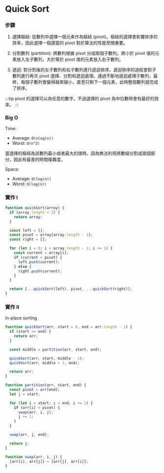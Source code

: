 # Quick Sort

### 步驟

1. 選擇樞紐: 從數列中選擇一個元素作為樞紐 (pivot)。樞紐的選擇會影響排序的效率，因此選擇一個適當的 pivot 對於算法的性能至關重要。

2. 分割數列 (partition): 將數列根據 pivot 分成兩個子數列。將小於 pivot 值的元素放入左子數列，大於等於 pivot 值的元素放入右子數列。

3. 遞迴: 對分割後的左子數列和右子數列進行遞迴排序。遞迴排序的過程會對子數列進行再次 pivot 選擇、分割和遞迴處理。通過不斷地遞迴處理子數列，最終，每個子數列會變得越來越小，直至只剩下一個元素，此時整個數列就完成了排序。

:::tip
pivot 的選擇可以為任意的數字，不過選擇的 pivot 為中位數時會有最好的效率。
:::

### Big O

Time:

- Average: `O(nlog(n))`
- Worst: `O(n^2)`

當選擇的樞紐為該數列最小或者最大的值時，因為無法利用將數組分割成兩個部分，因此有最差的時間複雜度。

Space:

- Average: `O(log(n))`
- Worst: `O(log(n))`

### 實作 I

```jsx
function quickSort(array) {
  if (array.length < 2) {
    return array;
  }

  const left = [];
  const pivot = array[array.length - 1];
  const right = [];

  for (let i = 0; i < array.length - 1; i += 1) {
    const current = array[i];
    if (current < pivot) {
      left.push(current);
    } else {
      right.push(current);
    }
  }

  return [...quickSort(left), pivot, ...quickSort(right)];
}
```

### 實作 II

in-place sorting

```jsx
function quickSort(arr, start = 0, end = arr.length - 1) {
  if (start >= end) {
    return arr;
  }

  const middle = partition(arr, start, end);

  quickSort(arr, start, middle - 1);
  quickSort(arr, middle + 1, end);

  return arr;
}

function partition(arr, start, end) {
  const pivot = arr[end];
  let j = start;

  for (let i = start; i < end; i += 1) {
    if (arr[i] < pivot) {
      swap(arr, i, j);
      j += 1;
    }
  }

  swap(arr, j, end);

  return j;
}

function swap(arr, i, j) {
  [arr[i], arr[j]] = [arr[j], arr[i]];
}
```
